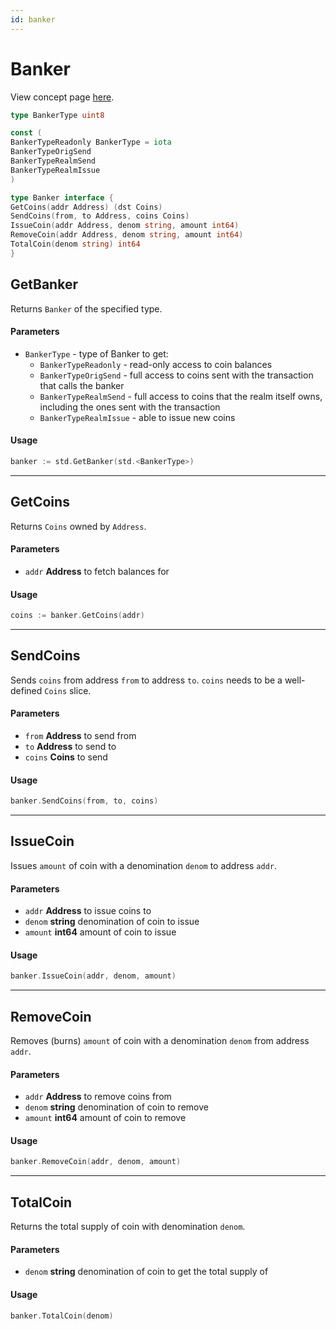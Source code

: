 ```yaml
---
id: banker
---
```


# Banker
View concept page [here](../../../concepts/stdlibs/banker.md).

```go
type BankerType uint8

const (
BankerTypeReadonly BankerType = iota
BankerTypeOrigSend
BankerTypeRealmSend
BankerTypeRealmIssue
)

type Banker interface {
GetCoins(addr Address) (dst Coins)
SendCoins(from, to Address, coins Coins)
IssueCoin(addr Address, denom string, amount int64)
RemoveCoin(addr Address, denom string, amount int64)
TotalCoin(denom string) int64
}
```

## GetBanker
Returns `Banker` of the specified type.

#### Parameters
- `BankerType` - type of Banker to get:
  - `BankerTypeReadonly` - read-only access to coin balances
  - `BankerTypeOrigSend` - full access to coins sent with the transaction that calls the banker
  - `BankerTypeRealmSend` - full access to coins that the realm itself owns, including the ones sent with the transaction
  - `BankerTypeRealmIssue` - able to issue new coins

#### Usage

```go
banker := std.GetBanker(std.<BankerType>)
```
---

## GetCoins
Returns `Coins` owned by `Address`.

#### Parameters
- `addr` **Address** to fetch balances for

#### Usage

```go
coins := banker.GetCoins(addr)
```
---

## SendCoins
Sends `coins` from address `from` to address `to`. `coins` needs to be a well-defined
`Coins` slice.

#### Parameters
- `from` **Address** to send from
- `to` **Address** to send to
- `coins` **Coins** to send

#### Usage
```go
banker.SendCoins(from, to, coins)
```
---

## IssueCoin
Issues `amount` of coin with a denomination `denom` to address `addr`.

#### Parameters
- `addr` **Address** to issue coins to
- `denom` **string** denomination of coin to issue
- `amount` **int64** amount of coin to issue

#### Usage
```go
banker.IssueCoin(addr, denom, amount)
```
---

## RemoveCoin
Removes (burns) `amount` of coin with a denomination `denom` from address `addr`.

#### Parameters
- `addr` **Address** to remove coins from
- `denom` **string** denomination of coin to remove
- `amount` **int64** amount of coin to remove

#### Usage
```go
banker.RemoveCoin(addr, denom, amount)
```

---

## TotalCoin
Returns the total supply of coin with denomination `denom`.

#### Parameters
- `denom` **string** denomination of coin to get the total supply of

#### Usage
```go
banker.TotalCoin(denom)
```
